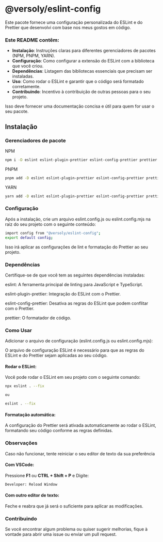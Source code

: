 # @versoly/eslint-config

Este pacote fornece uma configuração personalizada do ESLint e do Prettier que desenvolvi com base nos meus gostos em código.

### Este README contêm:

- **Instalação**: Instruções claras para diferentes gerenciadores de pacotes (NPM, PNPM, YARN).
- **Configuração**: Como configurar a extensão do ESLint com a biblioteca que você criou.
- **Dependências**: Listagem das bibliotecas essenciais que precisam ser instaladas.
- **Uso**: Como rodar o ESLint e garantir que o código será formatado corretamente.
- **Contribuindo**: Incentivo à contribuição de outras pessoas para o seu projeto.

Isso deve fornecer uma documentação concisa e útil para quem for usar o seu pacote.

## Instalação

### Gerenciadores de pacote

NPM
```bash
npm i -D eslint eslint-plugin-prettier eslint-config-prettier prettier git+https://github.com/WesleyRodio/eslint-config.git
```

PNPM
```bash
pnpm add -D eslint eslint-plugin-prettier eslint-config-prettier prettier git+https://github.com/WesleyRodio/eslint-config.git
```

YARN
```bash
yarn add -D eslint eslint-plugin-prettier eslint-config-prettier prettier git+https://github.com/WesleyRodio/eslint-config.git
```

### Configuração

Após a instalação, crie um arquivo eslint.config.js ou eslint.config.mjs na raiz do seu projeto com o seguinte conteúdo:

```bash
import config from "@versoly/eslint-config";
export default config;
```

Isso irá aplicar as configurações de lint e formatação do Prettier ao seu projeto.

### Dependências

Certifique-se de que você tem as seguintes dependências instaladas:

eslint: A ferramenta principal de linting para JavaScript e TypeScript.

eslint-plugin-prettier: Integração do ESLint com o Prettier.

eslint-config-prettier: Desativa as regras do ESLint que podem conflitar com o Prettier.

prettier: O formatador de código.

### Como Usar

Adicionar o arquivo de configuração (eslint.config.js ou eslint.config.mjs):

O arquivo de configuração ESLint é necessário para que as regras do ESLint e do Prettier sejam aplicadas ao seu código.

#### Rodar o ESLint:

Você pode rodar o ESLint em seu projeto com o seguinte comando:

```bash
npx eslint . --fix

ou

eslint . --fix
```

#### Formatação automática:

A configuração do Prettier será ativada automaticamente ao rodar o ESLint, formatando seu código conforme as regras definidas.

### Observações

Caso não funcionar, tente reiniciar o seu editor de texto da sua preferência

#### Com VSCode:

Pressione **F1** ou **CTRL + Shift + P** e Dígite:

```bash
Developer: Reload Window
```

#### Com outro editor de texto:

Feche e reabra que já será o suficiente para aplicar as modificações.

### Contribuindo
Se você encontrar algum problema ou quiser sugerir melhorias, fique à vontade para abrir uma issue ou enviar um pull request.


